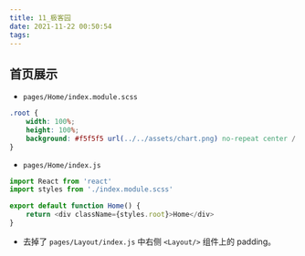 ```yaml
---
title: 11_极客园
date: 2021-11-22 00:50:54
tags:
---
```


## 首页展示

-   `pages/Home/index.module.scss`

```scss
.root {
    width: 100%;
    height: 100%;
    background: #f5f5f5 url(../../assets/chart.png) no-repeat center / contain;
}
```

-   `pages/Home/index.js`

```js
import React from 'react'
import styles from './index.module.scss'

export default function Home() {
    return <div className={styles.root}>Home</div>
}
```

-   去掉了 `pages/Layout/index.js` 中右侧 `<Layout/>` 组件上的 padding。
